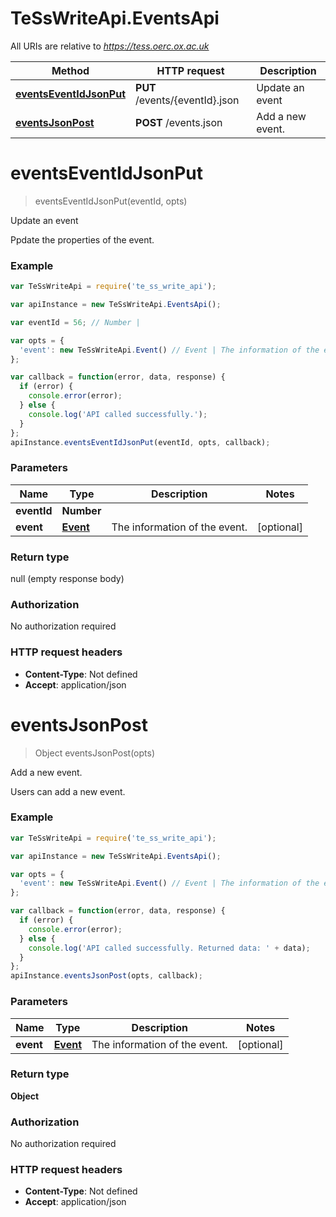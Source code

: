 # TeSsWriteApi.EventsApi

All URIs are relative to *https://tess.oerc.ox.ac.uk*

Method | HTTP request | Description
------------- | ------------- | -------------
[**eventsEventIdJsonPut**](EventsApi.md#eventsEventIdJsonPut) | **PUT** /events/{eventId}.json | Update an event
[**eventsJsonPost**](EventsApi.md#eventsJsonPost) | **POST** /events.json | Add a new event.


<a name="eventsEventIdJsonPut"></a>
# **eventsEventIdJsonPut**
> eventsEventIdJsonPut(eventId, opts)

Update an event

Ppdate the properties of the event.

### Example
```javascript
var TeSsWriteApi = require('te_ss_write_api');

var apiInstance = new TeSsWriteApi.EventsApi();

var eventId = 56; // Number | 

var opts = { 
  'event': new TeSsWriteApi.Event() // Event | The information of the event.
};

var callback = function(error, data, response) {
  if (error) {
    console.error(error);
  } else {
    console.log('API called successfully.');
  }
};
apiInstance.eventsEventIdJsonPut(eventId, opts, callback);
```

### Parameters

Name | Type | Description  | Notes
------------- | ------------- | ------------- | -------------
 **eventId** | **Number**|  | 
 **event** | [**Event**](Event.md)| The information of the event. | [optional] 

### Return type

null (empty response body)

### Authorization

No authorization required

### HTTP request headers

 - **Content-Type**: Not defined
 - **Accept**: application/json

<a name="eventsJsonPost"></a>
# **eventsJsonPost**
> Object eventsJsonPost(opts)

Add a new event.

Users can add a new event.

### Example
```javascript
var TeSsWriteApi = require('te_ss_write_api');

var apiInstance = new TeSsWriteApi.EventsApi();

var opts = { 
  'event': new TeSsWriteApi.Event() // Event | The information of the event.
};

var callback = function(error, data, response) {
  if (error) {
    console.error(error);
  } else {
    console.log('API called successfully. Returned data: ' + data);
  }
};
apiInstance.eventsJsonPost(opts, callback);
```

### Parameters

Name | Type | Description  | Notes
------------- | ------------- | ------------- | -------------
 **event** | [**Event**](Event.md)| The information of the event. | [optional] 

### Return type

**Object**

### Authorization

No authorization required

### HTTP request headers

 - **Content-Type**: Not defined
 - **Accept**: application/json

